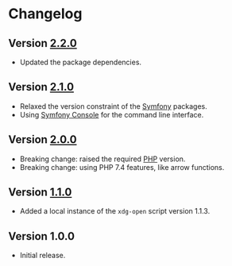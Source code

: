 # Changelog

## Version [2.2.0](https://github.com/cedx/open.php/compare/v2.1.0...v2.2.0)
- Updated the package dependencies.

## Version [2.1.0](https://github.com/cedx/open.php/compare/v2.0.0...v2.1.0)
- Relaxed the version constraint of the [Symfony](https://symfony.com) packages.
- Using [Symfony Console](https://symfony.com/doc/current/components/console.html) for the command line interface.

## Version [2.0.0](https://github.com/cedx/open.php/compare/v1.1.0...v2.0.0)
- Breaking change: raised the required [PHP](https://www.php.net) version.
- Breaking change: using PHP 7.4 features, like arrow functions.

## Version [1.1.0](https://github.com/cedx/open.php/compare/v1.0.0...v1.1.0)
- Added a local instance of the `xdg-open` script version 1.1.3.

## Version 1.0.0
- Initial release.
